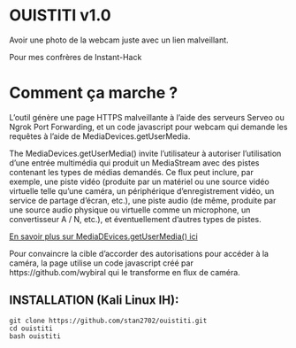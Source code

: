 # OUISTITI v1.0
Avoir une photo de la webcam juste avec un lien malveillant.
<p>Pour mes confrères de Instant-Hack

# Comment ça marche ?
<p>L’outil génère une page HTTPS malveillante à l’aide des serveurs Serveo ou Ngrok Port Forwarding, et un code javascript pour webcam qui demande  les requêtes à l’aide de MediaDevices.getUserMedia. </p>

<p>The MediaDevices.getUserMedia() invite l’utilisateur à autoriser l’utilisation d’une entrée multimédia qui produit un MediaStream avec des pistes contenant les types de médias demandés. Ce flux peut inclure, par exemple, une piste vidéo (produite par un matériel ou une source vidéo virtuelle telle qu’une caméra, un périphérique d’enregistrement vidéo, un service de partage d’écran, etc.), une piste audio (de même, produite par une source audio physique ou virtuelle comme un microphone, un convertisseur A / N, etc.), et éventuellement d’autres types de pistes. </p>

[En savoir plus sur MediaDEvices.getUserMedia() ici](https://developer.mozilla.org/en-US/docs/Web/API/MediaDevices/getUserMedia)
<p> Pour convaincre la cible d’accorder des autorisations pour accéder à la caméra, la page utilise un code javascript créé par https://github.com/wybiral qui le transforme en flux de caméra.</p>

## INSTALLATION (Kali Linux IH):

```
git clone https://github.com/stan2702/ouistiti.git
cd ouistiti
bash ouistiti
```
